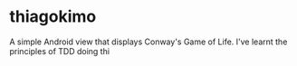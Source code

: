 # thiagokimo
A simple Android view that displays Conway's Game of Life. I've learnt the principles of TDD doing thi
